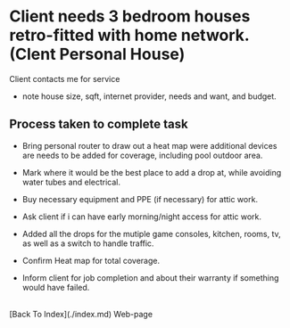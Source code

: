 # Client needs 3 bedroom houses retro-fitted with home network. (Clent Personal House) 

Client contacts me for service

-  note house size, sqft, internet provider, needs and want, and budget.

## Process taken to complete task

- Bring personal router to draw out a heat map were additional devices are needs to be added for coverage, including pool outdoor area.

- Mark where it would be the best place to add a drop at, while avoiding water tubes and electrical. 

- Buy necessary equipment and PPE (if necessary) for attic work.

- Ask client if i can have early morning/night access for attic work.

- Added all the drops for the  mutiple game consoles, kitchen, rooms, tv, as well as a switch to handle traffic.

- Confirm Heat map for total coverage. 

- Inform client for job completion and about their warranty if something would have failed.

<br/>
[Back To Index](./index.md) Web-page
